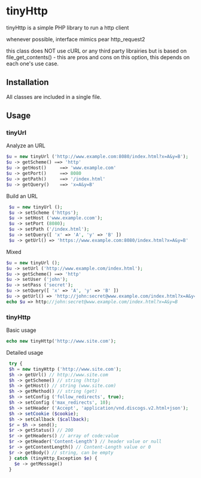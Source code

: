 # tinyHttp

tinyHttp is a simple PHP library to run a http client

whenever possible, interface mimics pear http_request2

this class does NOT use cURL or any third party librairies but is based on file_get_contents() - this are pros and cons on this option, this depends on each one's use case.

## Installation

All classes are included in a single file.

## Usage

### tinyUrl

Analyze an URL
```php
$u = new tinyUrl ('http://www.example.com:8080/index.html?x=A&y=B');
$u -> getScheme() ==> 'http'
$u -> getHost()     ==> 'www.example.com'
$u -> getPort()     ==> 8080
$u -> getPath()     ==> '/index.html'
$u -> getQuery()    ==> 'x=A&y=B'
```

Build an URL
```php
 $u = new tinyUrl ();
 $u -> setScheme ('https');
 $u -> setHost ('www.example.ccom');
 $u -> setPort (8080);
 $u -> setPath ('/index.html');
 $u -> setQuery([ 'x' => 'A', 'y' => 'B' ])
 $u -> getUrl() => 'https://www.example.com:8080/index.html?x=A&y=B'
```

Mixed
```php
$u = new tinyUrl ();
$u -> setUrl ('http://www.example.com/index.html');
$u -> getScheme() ==> 'http'
$u -> setUser ('john');
$u -> setPass ('secret');
$u -> setQuery([ 'x' => 'A', 'y' => 'B' ])
$u -> getUrl() => 'http://john:secret@www.example.com/index.html?x=A&y=B'
echo $u => http://john:secret@www.example.com/index.html?x=A&y=B
```

### tinyHttp

Basic usage
```php
echo new tinyHttp('http://www.site.com');
 ```
 
 Detailed usage
```php
 try {
 $h = new tinyHttp ('http://www.site.com');
 $h -> getUrl() // http://www.site.com
 $h -> getScheme() // string (http)
 $h -> getHost() // string (www.site.com)
 $h -> getMethod() // string (get)
 $h -> setConfig ('follow_redirects', true);
 $h -> setConfig ('max_redirects', 10);
 $h -> setHeader ('Accept', 'application/vnd.discogs.v2.html+json');
 $h -> setCookie ($cookie);
 $h -> setCallback ($callback);
 $r = $h -> send();
 $r -> getStatus() // 200
 $r -> getHeaders() // array of code:value
 $r -> getHeader('Content-Length') // header value or null
 $r -> getContentLength() // Content-Length value or 0
 $r -> getBody() // string, can be empty
 } catch (tinyHttp_Exception $e) {
   $e -> getMessage()
 }
 ```
 

